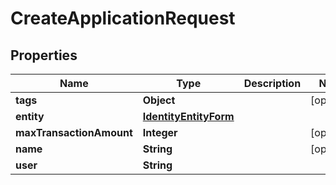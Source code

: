 

# CreateApplicationRequest


## Properties

| Name | Type | Description | Notes |
|------------ | ------------- | ------------- | -------------|
|**tags** | **Object** |  |  [optional] |
|**entity** | [**IdentityEntityForm**](IdentityEntityForm.md) |  |  |
|**maxTransactionAmount** | **Integer** |  |  [optional] |
|**name** | **String** |  |  [optional] |
|**user** | **String** |  |  |



